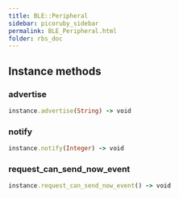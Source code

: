 ```yaml
---
title: BLE::Peripheral
sidebar: picoruby_sidebar
permalink: BLE_Peripheral.html
folder: rbs_doc
---
```

## Instance methods
### advertise

```ruby
instance.advertise(String) -> void
```
### notify

```ruby
instance.notify(Integer) -> void
```
### request_can_send_now_event

```ruby
instance.request_can_send_now_event() -> void
```
